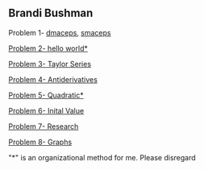 ## Brandi Bushman 

Problem 1- [dmaceps](https://github.com/brandibushman/Math-4610-USU-Keobbe/blob/master/Software%20Manual%20Folder/Dmaceps%20Code.md), [smaceps](https://github.com/brandibushman/Math-4610-USU-Keobbe/blob/master/Software%20Manual%20Folder/smaceps.md)

[Problem 2- hello world*](https://github.com/brandibushman/Math-4610-USU-Keobbe/blob/master/Software%20Manual%20Folder/Hello%20World.md)

[Problem 3- Taylor Series](https://github.com/brandibushman/Math-4610-USU-Keobbe/blob/master/Practice/Computational.pdf)

[Problem 4- Antiderivatives](https://github.com/brandibushman/Math-4610-USU-Keobbe/blob/master/Practice/Computational.pdf)

[Problem 5- Quadratic*](https://github.com/brandibushman/Math-4610-USU-Keobbe/blob/master/Software%20Manual%20Folder/Quadratic%20Routine.md)

[Problem 6- Inital Value](https://github.com/brandibushman/Math-4610-USU-Keobbe/blob/master/Practice/Computational.pdf)

[Problem 7- Research](https://github.com/brandibushman/Math-4610-USU-Keobbe/blob/master/Practice/Computational.pdf)

[Problem 8- Graphs](https://github.com/brandibushman/Math-4610-USU-Keobbe/blob/master/Practice/Computational.pdf)






"*" is an organizational method for me. Please disregard
